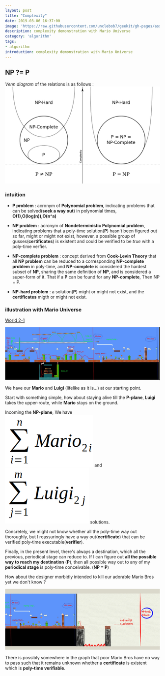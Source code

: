 ```yaml
---
layout: post
title: "Complexity"
date: 2019-03-06 16:37:00
image: 'https://raw.githubusercontent.com/unclebob7/geekit/gh-pages/assets/img/super-mario-bros.jpg'
description: complexity demonstration with Mario Universe
category: 'algorithm'
tags:
- algorithm
introduction: complexity demonstration with Mario Universe
---
```


## NP ?= P

*Venn diagram* of the relations is as follows : 
![visual relations](https://raw.githubusercontent.com/unclebob7/geekit/gh-pages/assets/img/np_problem.png)

### intuition

- **P problem** : acronym of **Polynomial problem**, indicating problems that can be solved(**seek a way out**) in polynomial times, **O(1),O(log(n)),O(n^a)**

- **NP problem** : acronym of **Nondeterministic Polynomial problem**, indicating problems that a poly-time solution(**P**) hasn't been figured out so far, might or might not exist, however, a possible group of gusses(**certificates**) is existent and could be verified to be *true* with a poly-time verfier.

- **NP-complete problem** : concept derived from **Cook-Levin Theory** that all **NP problem** can be reduced to a corresponding **NP-complete problem** in poly-time, and **NP-complete** is considered the hardest subset of **NP**, sharing the same definition of **NP**, and is considered a super-form of it. That if a **P** can be found for any **NP-complete**, Then NP = P.

- **NP-hard problem** : a solution(**P**) might or might not exist, and the **certificates** migth or might not exist.

### illustration with Mario Universe

[World 2-1](http://www.mariouniverse.com/maps-nes-smb/)

![Mario Universe 2-1](https://raw.githubusercontent.com/unclebob7/geekit/gh-pages/assets/img/MU_21.jpg)

We have our **Mario** and **Luigi** (lifelike as it is...) at our starting point. 

Start with something simple, how about staying alive till the **P-plane**, **Luigi** takes the upper-route, while **Mario** stays on the ground.

Incoming the **NP-plane**, We have ![Mario 2i](https://raw.githubusercontent.com/unclebob7/geekit/gh-pages/assets/img/mario2i.png) and ![Luigi 2j](https://raw.githubusercontent.com/unclebob7/geekit/gh-pages/assets/img/luigi2j.png) solutions.

Concretely, we might not know whether all the poly-time way out thoroughly, but I reassuringly have a way out(**certificate**) that can be verified poly-time executable(**verifier**).

Finally, in the present level, there's always a destination, which all the previous, periodical stage can reduce to. If I can figure out **all the possible way to reach my destination** (**P**), then all possible way out to any of my **periodical stage** is poly-time conceivable. (**NP = P**) 

How about the designer morbidly intended to kill our adorable Mario Bros yet we don't know ? 

![World 2 infinite](https://raw.githubusercontent.com/unclebob7/geekit/gh-pages/assets/img/MU_21_edit.jpg)

There is possibly somewhere in the graph that poor Mario Bros have no way to pass such that it remains unknown whether a **certificate** is existent which is **poly-time verifiable**.